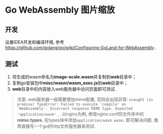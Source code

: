 # Go WebAssembly 图片缩放

## 开发

设置IDEA开发和编译环境, 参考 https://github.com/golang/go/wiki/Configuring-GoLand-for-WebAssembly .

## 测试

1. 将生成的wasm命名为**image-scale.wasm**并复制到**web**目录中；
2. 复制go安装包中**misc/wasm/wasm_exec.js**到**web**目录中；
3. **web**目录中的内容放入web服务器中访问页面即可测试.

> 注意: web服务器一般需要增加mime配置, 否则会出现异常: `ncaught (in promise) TypeError: Failed to execute 'compile' on 'WebAssembly': Incorrect response MIME type. Expected 'application/wasm'.` .
> 以nginx为例, 修改nginx.conf同文件夹中的**mime.types**, 在types块中添加`application/wasm wasm;` 即可解决问题.
> 推荐直接写一个go的http文件服务器来测试.
